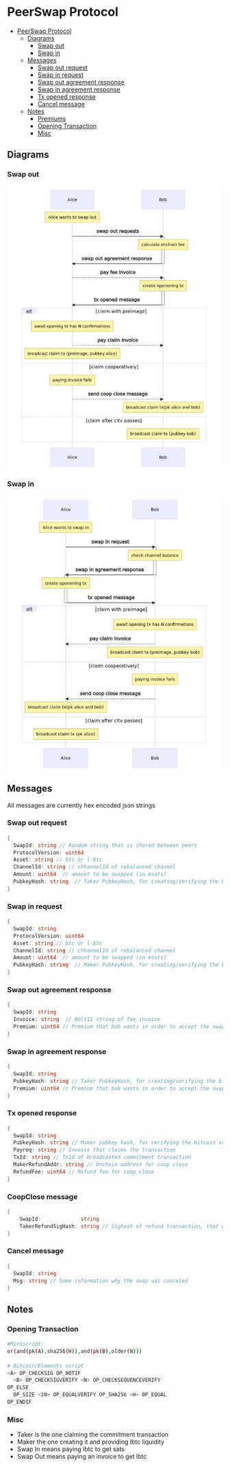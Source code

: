# PeerSwap Protocol

- [PeerSwap Protocol](#peerswap-protocol)
  - [Diagrams](#diagrams)
    - [Swap out](#swap-out)
    - [Swap in](#swap-in)
  - [Messages](#messages)
    - [Swap out request](#swap-out-request)
    - [Swap in request](#swap-in-request)
    - [Swap out agreement response](#swap-out-agreement-response)
    - [Swap in agreement response](#swap-in-agreement-response)
    - [Tx opened response](#tx-opened-response)
    - [Cancel message](#cancel-message)
  - [Notes](#notes)
    - [Premiums](#premiums)
    - [Opening Transaction](#opening-transaction)
    - [Misc](#misc)
  
## Diagrams

### Swap out

![swap out](img/swap-out-sequence.png)

### Swap in

![swap in](img/swap-in-sequence.png)

## Messages

All messages are currently hex encoded json strings

### Swap out request

```go
{
  SwapId: string // Random string that is shared between peers
  ProtocolVersion: uint64
  Asset: string // btc or l-btc
  ChannelId: string // chhannelId of rebalanced channel
  Amount: uint64  // amount to be swapped (in msats)
  PubkeyHash: string  // Taker PubkeyHash, for creating/verifying the bitcoin script
}
```

### Swap in request

```go
{
  SwapId: string
  ProtocolVersion: uint64
  Asset: string // btc or l-btc
  ChannelId: string // chhannelId of rebalanced channel
  Amount: uint64  // amount to be swapped (in msats)
  PubkeyHash: string  // Maker PubkeyHash, for creating/verifying the bitcoin script
}
```

### Swap out agreement response

```go
{
  SwapId: string 
  Invoice: string  // Bolt11 string of fee invoice
  Premium: uint64 // Premium that bob wants in order to accept the swap
}
```

### Swap in agreement response

```go
{
  SwapId: string
  PubkeyHash: string // Taker PubkeyHash, for creating/verifying the bitcoin script
  Premium: uint64 // Premium that bob wants in order to accept the swap
}
```

### Tx opened response

```go
{
  SwapId: string 
  PubkeyHash: string // Maker pubkey hash, for verifying the bitcoin script
  Payreq: string // Invoice that claims the transaction
  TxId: string // TxId of broadcasted commitment transaction
  MakerRefundAddr: string // Onchain address for coop close
  RefundFee: uint64 // Refund fee for coop close
}
```
### CoopClose message
```go
{
    SwapId:             string
    TakerRefundSigHash: string // Sighash of refund transaction, that was ubilt using MakerRefundAddr and RefundFee 
}
```
### Cancel message

```go
{
  SwapId: string
  Msg: string // Some information why the swap was canceled
}
```

## Notes


### Opening Transaction

```bash
#Miniscript:
or(and(pk(A),sha256(H)),and(pk(B),older(N)))

# Bitcoin/Elements script
<A> OP_CHECKSIG OP_NOTIF
  <B> OP_CHECKSIGVERIFY <N> OP_CHECKSEQUENCEVERIFY
OP_ELSE
  OP_SIZE <20> OP_EQUALVERIFY OP_SHA256 <H> OP_EQUAL
OP_ENDIF

```

### Misc

- Taker is the one claiming the commitment transaction
- Maker the one creating it and providing lbtc liquidity
- Swap In means paying lbtc to get sats
- Swap Out means paying an invoice to get lbtc
